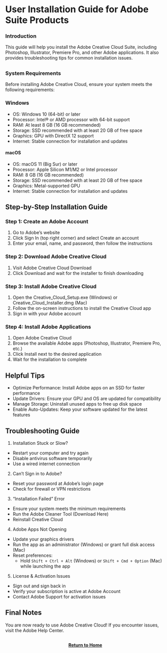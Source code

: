 # User Installation Guide for Adobe Suite Products

<h3>Introduction</h3>

This guide will help you install the Adobe Creative Cloud Suite, including Photoshop, Illustrator, Premiere Pro, and other Adobe applications. It also provides troubleshooting tips for common installation issues.

<h2></h2>

<h3>System Requirements</h3>

Before installing Adobe Creative Cloud, ensure your system meets the following requirements:

<h3>Windows</h3>

- OS: Windows 10 (64-bit) or later
- Processor: Intel® or AMD processor with 64-bit support
- RAM: At least 8 GB (16 GB recommended)
- Storage: SSD recommended with at least 20 GB of free space
- Graphics: GPU with DirectX 12 support
- Internet: Stable connection for installation and updates

<h4>macOS</h4>

- OS: macOS 11 (Big Sur) or later
- Processor: Apple Silicon M1/M2 or Intel processor
- RAM: 8 GB (16 GB recommended)
- Storage: SSD recommended with at least 20 GB of free space
- Graphics: Metal-supported GPU
- Internet: Stable connection for installation and updates

<h2>Step-by-Step Installation Guide</h2>

<h3>Step 1: Create an Adobe Account</h3>

1. Go to Adobe’s website
2. Click Sign In (top right corner) and select Create an account
3. Enter your email, name, and password, then follow the instructions

<h3>Step 2: Download Adobe Creative Cloud</h3>

1. Visit Adobe Creative Cloud Download
2. Click Download and wait for the installer to finish downloading

<h3>Step 3: Install Adobe Creative Cloud</h3>

1. Open the Creative_Cloud_Setup.exe (Windows) or Creative_Cloud_Installer.dmg (Mac)
2. Follow the on-screen instructions to install the Creative Cloud app
3. Sign in with your Adobe account

<h3>Step 4: Install Adobe Applications</h3>

1. Open Adobe Creative Cloud
2. Browse the available Adobe apps (Photoshop, Illustrator, Premiere Pro, etc.)
3. Click Install next to the desired application
4. Wait for the installation to complete

<h2>Helpful Tips</h2>

- Optimize Performance: Install Adobe apps on an SSD for faster performance
- Update Drivers: Ensure your GPU and OS are updated for compatibility
- Manage Storage: Uninstall unused apps to free up disk space
- Enable Auto-Updates: Keep your software updated for the latest features

<h2>Troubleshooting Guide</h2>

1. Installation Stuck or Slow?

- Restart your computer and try again
- Disable antivirus software temporarily
- Use a wired internet connection

2. Can’t Sign in to Adobe?

- Reset your password at Adobe’s login page
- Check for firewall or VPN restrictions

3. “Installation Failed” Error

- Ensure your system meets the minimum requirements
- Run the Adobe Cleaner Tool (Download Here)
- Reinstall Creative Cloud

4. Adobe Apps Not Opening

- Update your graphics drivers
- Run the app as an administrator (Windows) or grant full disk access (Mac)
- Reset preferences:
    - Hold ```Shift + Ctrl + Alt``` (Windows) or ```Shift + Cmd + Option``` (Mac) while launching the app

5. License & Activation Issues

- Sign out and sign back in
- Verify your subscription is active at Adobe Account
- Contact Adobe Support for activation issues

<h2>Final Notes</h2>

You are now ready to use Adobe Creative Cloud! If you encounter issues, visit the Adobe Help Center.

<h2></h2>
<p align="center">
  <a href="https://github.com/rlangc/Test_RCL.git"><b>Return to Home</b></a>
